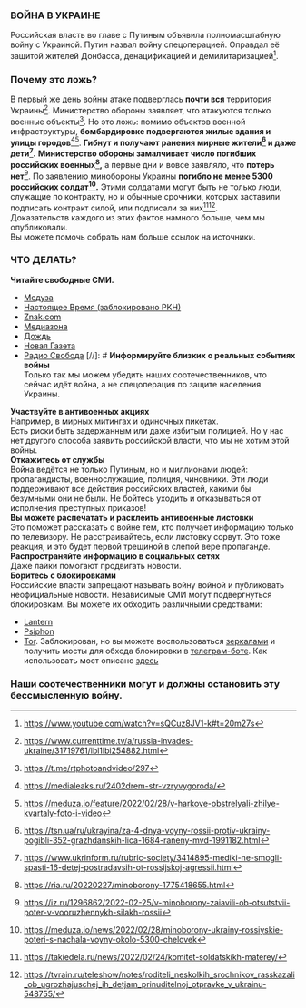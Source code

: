 ### **ВОЙНА В УКРАИНЕ**
Российская власть во главе с Путиным объявила полномасштабную войну с Украиной.
Путин назвал войну спецоперацией. Оправдал её защитой жителей Донбасса, денацификацией и демилитаризацией[^war-declaration].
### Почему это ложь?
В первый же день войны атаке подверглась **почти вся** территория Украины[^first-day].
Министерство обороны заявляет, что атакуются только военные объекты[^attack-claims]. Но это ложь: помимо объектов военной инфраструктуры, **бомбардировке подвергаются жилые здания и улицы городов**[^bombarding][^bombarding2]. **Гибнут и получают ранения мирные жители[^citizens] и даже дети[^children].**
**Министерство обороны замалчивает число погибших российских военных[^russian-losses],** а первые дни и вовсе заявляло, что **потерь нет**[^no-losses]. По заявлению минобороны Украины **погибло не менее 5300 российских солдат[^russian-losses2].**
Этими солдатами могут быть не только люди, служащие по контракту, но и обычные срочники, которых заставили подписать контракт силой, или подписали за них[^conscription1][^conscription2].\
Доказательств каждого из этих фактов намного больше, чем мы опубликовали.\
Вы можете помочь собрать нам больше ссылок на источники.
### **ЧТО ДЕЛАТЬ?**
**Читайте свободные СМИ.**
  - [Медуза](https://meduza.io/)
  - [Настоящее Время (заблокировано РКН)](https://www.currenttime.tv/)
  - [Znak.com](https://www.znak.com/)
  - [Медиазона](https://zona.media/)
  - [Дождь](https://tvrain.ru/)
  - [Новая Газета](https://novayagazeta.ru/)
  - [Радио Свобода](https://www.svoboda.org/)
[//]: #
**Информируйте близких о реальных событиях войны**\
Только так мы можем убедить наших соотечественников, что сейчас идёт война, а не спецоперация по защите населения Украины.

**Участвуйте в антивоенных акциях**\
Например, в мирных митингах и одиночных пикетах.\
Есть риски быть задержанным или даже избитым полицией. Но у нас нет другого способа заявить российской власти, что мы не хотим этой войны.\
**Откажитесь от службы**\
Война ведётся не только Путиным, но и миллионами людей: пропагандисты, военнослужащие, полиция, чиновники. Эти люди поддерживают все действия российских властей, какими бы безумными они не были. Не бойтесь уходить и отказываться от исполнения преступных приказов!\
**Вы можете распечатать и расклеить антивоенные листовки**\
Это поможет рассказать о войне тем, кто получает информацию только по телевизору. Не расстраивайтесь, если листовку сорвут. Это тоже реакция, и это будет первой трещиной в слепой вере пропаганде.\
**Распространяйте информацию в социальных сетях**\
Даже лайки помогают продвигать новости.\
**Боритесь с блокировками**\
Российские власти запрещают называть войну войной и публиковать неофициальные новости. Независимые СМИ могут подвергнуться блокировкам.
Вы можете их обходить различными средствами:
- [Lantern](https://getlantern.org/)
- [Psiphon](https://psiphon.ca/)
- [Tor](https://www.torproject.org/). Заблокирован, но вы можете воспользоваться [з](https://mirror.oldsql.cc/tor/)[е](https://tormirror.tb-itf-tor.de/)[р](https://www.torservers.net/mirrors/torproject.org/)[к](https://tor.ybti.net/)[а](https://tor.0x3d.lu/)[л](https://www.eprci.com/tor/)[а](https://ftp.yzu.edu.tw/torproject.org/)[м](https://tor.calyxinstitute.org/)[и](https://tor.armbrust.me/) и получить мосты для обхода блокировки в [телеграм-боте](https://t.me/GetBridgesBot). Как использовать мост описано [здесь](https://te-st.ru/2021/12/04/tor-blocked/)

### Наши соотечественники могут и должны остановить эту бессмысленную войну.

[^war-declaration]: https://www.youtube.com/watch?v=sQCuz8JV1-k#t=20m27s
[^attack-claims]: https://t.me/rtphotoandvideo/297
[^first-day]: https://www.currenttime.tv/a/russia-invades-ukraine/31719761/lbl1lbi254882.html
[^bombarding]: https://medialeaks.ru/2402drem-str-vzryvygoroda/
[^bombarding2]: https://meduza.io/feature/2022/02/28/v-harkove-obstrelyali-zhilye-kvartaly-foto-i-video
[^citizens]: https://tsn.ua/ru/ukrayina/za-4-dnya-voyny-rossii-protiv-ukrainy-pogibli-352-grazhdanskih-lica-1684-raneny-mvd-1991182.html
[^children]: https://www.ukrinform.ru/rubric-society/3414895-mediki-ne-smogli-spasti-16-detej-postradavsih-ot-rossijskoj-agressii.html
[^russian-losses]: https://ria.ru/20220227/minoborony-1775418655.html
[^russian-losses2]: https://meduza.io/news/2022/02/28/minoborony-ukrainy-rossiyskie-poteri-s-nachala-voyny-okolo-5300-chelovek
[^no-losses]: https://iz.ru/1296862/2022-02-25/v-minoborony-zaiavili-ob-otsutstvii-poter-v-vooruzhennykh-silakh-rossii
[^conscription1]: https://takiedela.ru/news/2022/02/24/komitet-soldatskikh-materey/
[^conscription2]: https://tvrain.ru/teleshow/notes/roditeli_neskolkih_srochnikov_rasskazali_ob_ugrozhajuschej_ih_detjam_prinuditelnoj_otpravke_v_ukrainu-548755/
